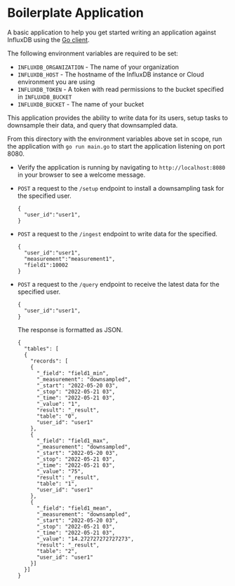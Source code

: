 # Boilerplate Application

A basic application to help you get started writing an application against InfluxDB 
using the [Go client](https://github.com/influxdata/influxdb-client-go).

The following environment variables are required to be set:
- `INFLUXDB_ORGANIZATION` - The name of your organization
- `INFLUXDB_HOST` - The hostname of the InfluxDB instance or Cloud environment you are using
- `INFLUXDB_TOKEN` - A token with read permissions to the bucket specified in `INFLUXDB_BUCKET`
- `INFLUXDB_BUCKET` - The name of your bucket

This application provides the ability to write data for its users, setup tasks to 
downsample their data, and query that downsampled data.

From this directory with the environment variables above set in scope, run the application
with `go run main.go` to start the application listening on port 8080.

- Verify the application is running by navigating to `http://localhost:8080` in your browser to see a welcome message.

- `POST` a request to the `/setup` endpoint to install a downsampling task for the specified user.
  
  ```
  {
    "user_id":"user1",
  }
  ```

- `POST` a request to the `/ingest` endpoint to write data for the specified.
  
  ```
  {
    "user_id":"user1", 
    "measurement":"measurement1",
    "field1":10002
  }
  ```
  
  
- `POST` a request to the `/query` endpoint to receive the latest data for the specified user.
  
  ```
  {
    "user_id":"user1",
  }
  ```
  
  The response is formatted as JSON.
  
  ```
  {
    "tables": [
    {
      "records": [
      {
        "_field": "field1_min",
        "_measurement": "downsampled",
        "_start": "2022-05-20 03",
        "_stop": "2022-05-21 03",
        "_time": "2022-05-21 03",
        "_value": "1",
        "result": "_result",
        "table": "0",
        "user_id": "user1"
      },
      {
        "_field": "field1_max",
        "_measurement": "downsampled",
        "_start": "2022-05-20 03",
        "_stop": "2022-05-21 03",
        "_time": "2022-05-21 03",
        "_value": "75",
        "result": "_result",
        "table": "1",
        "user_id": "user1"
      },
      {
        "_field": "field1_mean",
        "_measurement": "downsampled",
        "_start": "2022-05-20 03",
        "_stop": "2022-05-21 03",
        "_time": "2022-05-21 03",
        "_value": "14.272727272727273",
        "result": "_result",
        "table": "2",
        "user_id": "user1"
      }]
    }]
  }
  ```
  
